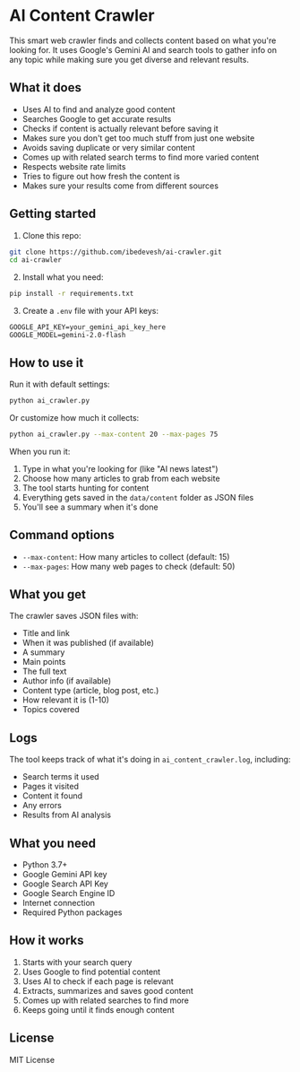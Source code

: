 # AI Content Crawler

This smart web crawler finds and collects content based on what you're looking for. It uses Google's Gemini AI and search tools to gather info on any topic while making sure you get diverse and relevant results.

## What it does

- Uses AI to find and analyze good content
- Searches Google to get accurate results
- Checks if content is actually relevant before saving it
- Makes sure you don't get too much stuff from just one website
- Avoids saving duplicate or very similar content
- Comes up with related search terms to find more varied content
- Respects website rate limits
- Tries to figure out how fresh the content is
- Makes sure your results come from different sources

## Getting started

1. Clone this repo:
```bash
git clone https://github.com/ibedevesh/ai-crawler.git
cd ai-crawler
```

2. Install what you need:
```bash
pip install -r requirements.txt
```

3. Create a `.env` file with your API keys:
```
GOOGLE_API_KEY=your_gemini_api_key_here
GOOGLE_MODEL=gemini-2.0-flash
```

## How to use it

Run it with default settings:
```bash
python ai_crawler.py
```

Or customize how much it collects:
```bash
python ai_crawler.py --max-content 20 --max-pages 75
```

When you run it:
1. Type in what you're looking for (like "AI news latest")
2. Choose how many articles to grab from each website
3. The tool starts hunting for content
4. Everything gets saved in the `data/content` folder as JSON files
5. You'll see a summary when it's done

## Command options

- `--max-content`: How many articles to collect (default: 15)
- `--max-pages`: How many web pages to check (default: 50)

## What you get

The crawler saves JSON files with:

- Title and link
- When it was published (if available)
- A summary
- Main points
- The full text
- Author info (if available)
- Content type (article, blog post, etc.)
- How relevant it is (1-10)
- Topics covered

## Logs

The tool keeps track of what it's doing in `ai_content_crawler.log`, including:

- Search terms it used
- Pages it visited
- Content it found
- Any errors
- Results from AI analysis

## What you need

- Python 3.7+
- Google Gemini API key
- Google Search API Key
- Google Search Engine ID
- Internet connection
- Required Python packages

## How it works

1. Starts with your search query
2. Uses Google to find potential content
3. Uses AI to check if each page is relevant
4. Extracts, summarizes and saves good content
5. Comes up with related searches to find more
6. Keeps going until it finds enough content

## License

MIT License

